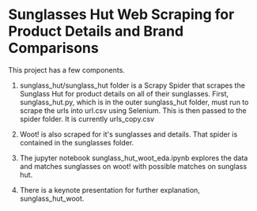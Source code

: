 # Sunglasses Hut Web Scraping for Product Details and Brand Comparisons

This project has a few components.

1) sunglass_hut/sunglass_hut folder is a Scrapy Spider that scrapes the Sunglass Hut for product details on all of their sunglasses. First, sunglass_hut.py, which is in the outer sunglass_hut folder, must run to scrape the urls into url.csv using Selenium. This is then passed to the spider folder. It is currently urls_copy.csv

2) Woot! is also scraped for it's sunglasses and details. That spider is contained in the sunglasses folder.

3) The jupyter notebook sunglass_hut_woot_eda.ipynb explores the data and matches sunglasses on woot! with possible matches on sunglass hut.

4) There is a keynote presentation for further explanation, sunglass_hut_woot.

